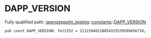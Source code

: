 # DAPP_VERSION

Fully qualified path: [openzeppelin_testing](./openzeppelin_testing.md)::[constants](./openzeppelin_testing-constants.md)::[DAPP_VERSION](./openzeppelin_testing-constants-DAPP_VERSION.md)

<pre><code class="language-cairo">pub const DAPP_VERSION: felt252 = 21123940118054325539509456718;</code></pre>

